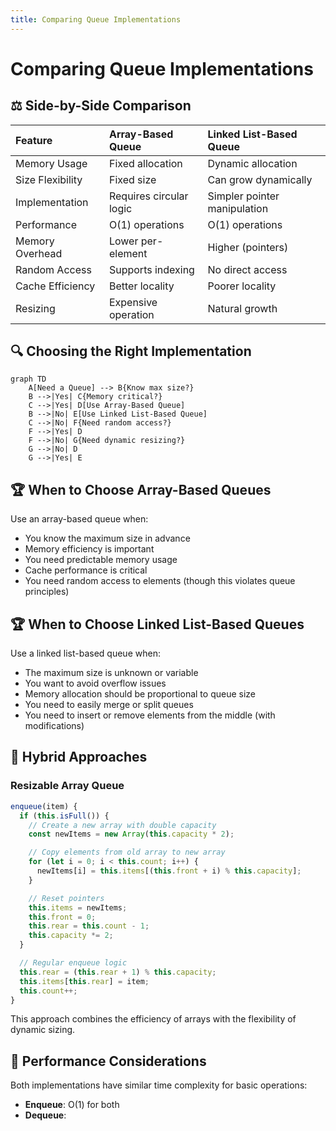 ```yaml
---
title: Comparing Queue Implementations
---
```


# Comparing Queue Implementations

## ⚖️ Side-by-Side Comparison

| Feature          | Array-Based Queue       | Linked List-Based Queue      |
| :--------------- | :---------------------- | :--------------------------- |
| Memory Usage     | Fixed allocation        | Dynamic allocation           |
| Size Flexibility | Fixed size              | Can grow dynamically         |
| Implementation   | Requires circular logic | Simpler pointer manipulation |
| Performance      | O(1) operations         | O(1) operations              |
| Memory Overhead  | Lower per-element       | Higher (pointers)            |
| Random Access    | Supports indexing       | No direct access             |
| Cache Efficiency | Better locality         | Poorer locality              |
| Resizing         | Expensive operation     | Natural growth               |

## 🔍 Choosing the Right Implementation

```mermaid
graph TD
    A[Need a Queue] --> B{Know max size?}
    B -->|Yes| C{Memory critical?}
    C -->|Yes| D[Use Array-Based Queue]
    B -->|No| E[Use Linked List-Based Queue]
    C -->|No| F{Need random access?}
    F -->|Yes| D
    F -->|No| G{Need dynamic resizing?}
    G -->|No| D
    G -->|Yes| E
```

## 🏆 When to Choose Array-Based Queues

Use an array-based queue when:

- You know the maximum size in advance
- Memory efficiency is important
- You need predictable memory usage
- Cache performance is critical
- You need random access to elements (though this violates queue principles)

## 🏆 When to Choose Linked List-Based Queues

Use a linked list-based queue when:

- The maximum size is unknown or variable
- You want to avoid overflow issues
- Memory allocation should be proportional to queue size
- You need to easily merge or split queues
- You need to insert or remove elements from the middle (with modifications)

## 🔄 Hybrid Approaches

### Resizable Array Queue

```js
enqueue(item) {
  if (this.isFull()) {
    // Create a new array with double capacity
    const newItems = new Array(this.capacity * 2);

    // Copy elements from old array to new array
    for (let i = 0; i < this.count; i++) {
      newItems[i] = this.items[(this.front + i) % this.capacity];
    }

    // Reset pointers
    this.items = newItems;
    this.front = 0;
    this.rear = this.count - 1;
    this.capacity *= 2;
  }

  // Regular enqueue logic
  this.rear = (this.rear + 1) % this.capacity;
  this.items[this.rear] = item;
  this.count++;
}
```

This approach combines the efficiency of arrays with the flexibility of dynamic sizing.

## 🚀 Performance Considerations

Both implementations have similar time complexity for basic operations:

- **Enqueue**: O(1) for both
- **Dequeue**:
